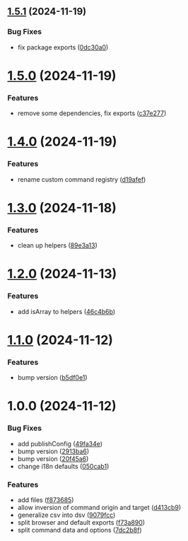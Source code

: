 ## [1.5.1](https://github.com/genericmedia24/lib/compare/v1.5.0...v1.5.1) (2024-11-19)


### Bug Fixes

* fix package exports ([0dc30a0](https://github.com/genericmedia24/lib/commit/0dc30a06544fb412fb8cec621a29081f3c90ac20))

# [1.5.0](https://github.com/genericmedia24/lib/compare/v1.4.0...v1.5.0) (2024-11-19)


### Features

* remove some dependencies, fix exports ([c37e277](https://github.com/genericmedia24/lib/commit/c37e277f2b2e26edea84659ea3afb675964f0e27))

# [1.4.0](https://github.com/genericmedia24/lib/compare/v1.3.0...v1.4.0) (2024-11-19)


### Features

* rename custom command registry ([d19afef](https://github.com/genericmedia24/lib/commit/d19afefd952ee6b6ecc597ddc6963ab6c35fbc75))

# [1.3.0](https://github.com/genericmedia24/lib/compare/v1.2.0...v1.3.0) (2024-11-18)


### Features

* clean up helpers ([89e3a13](https://github.com/genericmedia24/lib/commit/89e3a1365813a1e87c5be452aa4720ba49a6a13d))

# [1.2.0](https://github.com/genericmedia24/lib/compare/v1.1.0...v1.2.0) (2024-11-13)


### Features

* add isArray to helpers ([46c4b6b](https://github.com/genericmedia24/lib/commit/46c4b6b64d25c6db988b09f32959708a520f08e1))

# [1.1.0](https://github.com/genericmedia24/lib/compare/v1.0.0...v1.1.0) (2024-11-12)


### Features

* bump version ([b5df0e1](https://github.com/genericmedia24/lib/commit/b5df0e1cf883a1deff474486424b41fe0307868f))

# 1.0.0 (2024-11-12)


### Bug Fixes

* add publishConfig ([49fa34e](https://github.com/genericmedia24/lib/commit/49fa34e7ac67e3720c4f8738744916e6eb082b1c))
* bump version ([2913ba6](https://github.com/genericmedia24/lib/commit/2913ba65b8d65c8743c624da2a36ee08c22dfb7e))
* bump version ([20f45a6](https://github.com/genericmedia24/lib/commit/20f45a64f8cb605fd3451037c97c6a53e890e8d4))
* change i18n defaults ([050cab1](https://github.com/genericmedia24/lib/commit/050cab1e4997bc1740b5d9e5eb4bac8d7e7cad01))


### Features

* add files ([f873685](https://github.com/genericmedia24/lib/commit/f873685cf89fb9a59231deea5e5d296309ec60cf))
* allow inversion of command origin and target ([d413cb9](https://github.com/genericmedia24/lib/commit/d413cb95251905a1be46a2626cf188796a14a55e))
* generalize csv into dsv ([9079fcc](https://github.com/genericmedia24/lib/commit/9079fcc9282419bb48494f653ce6f692d6fe0b2d))
* split browser and default exports ([f73a890](https://github.com/genericmedia24/lib/commit/f73a8906e7aa89c1679ca068760db2bac0782a28))
* split command data and options ([7dc2b8f](https://github.com/genericmedia24/lib/commit/7dc2b8f367b664f2fc285d895165030f9819640b))
